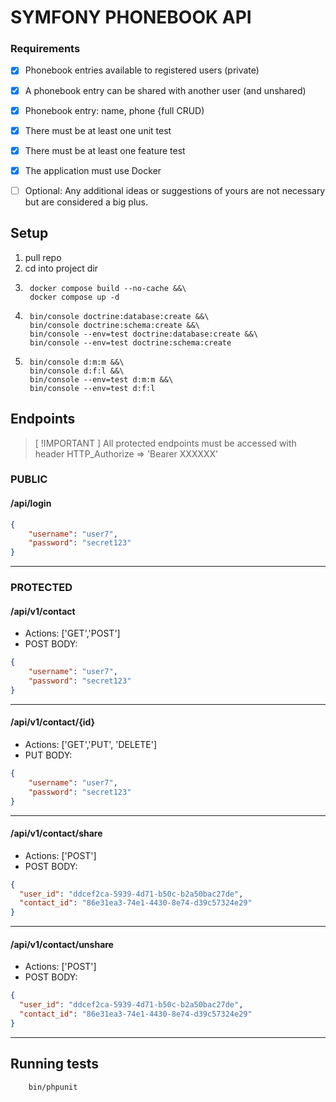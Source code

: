 # SYMFONY PHONEBOOK API

### Requirements
- [x] Phonebook entries available to registered users (private)

- [x] A phonebook entry can be shared with another user (and unshared)
- [x] Phonebook entry: name, phone {full CRUD)

- [x] There must be at least one unit test

- [x] There must be at least one feature test

- [x] The application must use Docker

- [ ] Optional: Any additional ideas or suggestions of yours are not necessary
but are considered a big plus.

  
## Setup
1. pull repo
2. cd into project dir
3. ```shell
    docker compose build --no-cache &&\
    docker compose up -d
   ```
4. ```shell
    bin/console doctrine:database:create &&\
    bin/console doctrine:schema:create &&\
    bin/console --env=test doctrine:database:create &&\
    bin/console --env=test doctrine:schema:create
    ```
5. ```shell
    bin/console d:m:m &&\
    bin/console d:f:l &&\
    bin/console --env=test d:m:m &&\
    bin/console --env=test d:f:l
    ```
   
## Endpoints
>[ !IMPORTANT ] All protected endpoints must be accessed with header
> HTTP_Authorize => 'Bearer XXXXXX'
### PUBLIC

#### /api/login
```json
{
    "username": "user7",
    "password": "secret123"
}
```
---

### PROTECTED


#### /api/v1/contact
- Actions: ['GET','POST']
- POST BODY:
```json
{
    "username": "user7",
    "password": "secret123"
}
```
---

#### /api/v1/contact/{id} 
- Actions: ['GET','PUT', 'DELETE']
- PUT BODY:
```json
{
    "username": "user7",
    "password": "secret123"
}
```
---

#### /api/v1/contact/share
- Actions: ['POST']
- POST BODY:
```json
{
  "user_id": "ddcef2ca-5939-4d71-b50c-b2a50bac27de",
  "contact_id": "86e31ea3-74e1-4430-8e74-d39c57324e29"
}
```
---

#### /api/v1/contact/unshare
- Actions: ['POST']
- POST BODY:
```json
{
  "user_id": "ddcef2ca-5939-4d71-b50c-b2a50bac27de",
  "contact_id": "86e31ea3-74e1-4430-8e74-d39c57324e29"
}
```
---


## Running tests
```shell
    bin/phpunit 
```